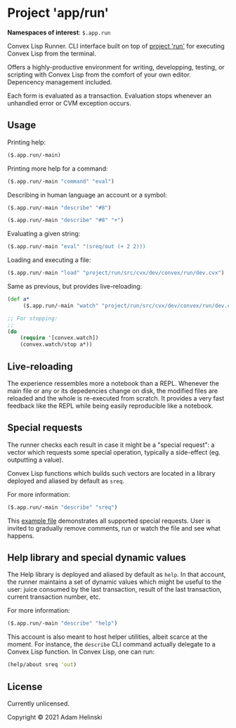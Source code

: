 # Project 'app/run'

**Namespaces of interest**: `$.app.run`

Convex Lisp Runner. CLI interface built on top of [project 'run'](../../run) for executing Convex Lisp from the terminal.

Offers a highly-productive environment for writing, developping, testing, or scripting with Convex Lisp from the comfort
of your own editor. Depencency management included.

Each form is evaluated as a transaction. Evaluation stops whenever an unhandled error or CVM exception occurs.


## Usage

Printing help:

```clojure
($.app.run/-main)
```

Printing more help for a command:

```clojure
($.app.run/-main "command" "eval")
```

Describing in human language an account or a symbol:

```clojure
($.app.run/-main "describe" "#8")

($.app.run/-main "describe" "#8" "+")
```

Evaluating a given string:

```clojure
($.app.run/-main "eval" "(sreq/out (+ 2 2)))
```

Loading and executing a file:

```clojure
($.app.run/-main "load" "project/run/src/cvx/dev/convex/run/dev.cvx")
```

Same as previous, but provides live-reloading:
```clojure
(def a*
     ($.app.run/-main "watch" "project/run/src/cvx/dev/convex/run/dev.cvx"))

;; For stopping:
;;
(do
    (require '[convex.watch])
    (convex.watch/stop a*))
```


## Live-reloading

The experience ressembles more a notebook than a REPL. Whenever the main file or any or its depedencies change on disk, the modified files are
reloaded and the whole is re-executed from scratch. It provides a very fast feedback like the REPL while being easily reproducible like a
notebook.


## Special requests

The runner checks each result in case it might be a "special request": a vector which requests some special operation, typically a side-effect
(eg. outputting a value).

Convex Lisp functions which builds such vectors are located in a library deployed and aliased by default as `sreq`.

For more information:

```clojure
($.app.run/-main "describe" "sreq")
```

This [example file](./../../run/src/cvx/example/convex/run/example.cvx) demonstrates all supported special requests. User is invited to gradually
remove comments, run or watch the file and see what happens.


## Help library and special dynamic values

The Help library is deployed and aliased by default as `help`. In that account, the runner maintains a set of dynamic values which might be useful
to the user: juice consumed by the last transaction, result of the last transaction, current transaction number, etc.

For more information:

```clojure
($.app.run/-main "describe" "help")
```

This account is also meant to host helper utilities, albeit scarce at the moment. For instance, the `describe` CLI command actually delegate to a Convex
Lisp function. In Convex Lisp, one can run:

```clojure
(help/about sreq 'out)
```


## License

Currently unlicensed.

Copyright © 2021 Adam Helinski
